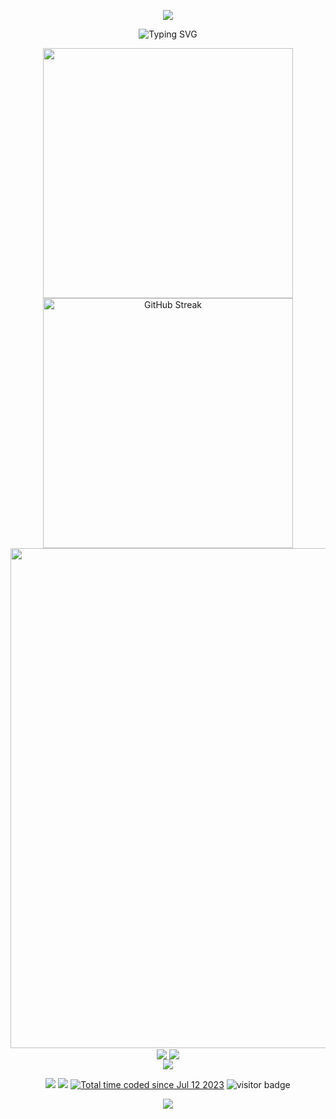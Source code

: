 <p align="center">
<img src="https://capsule-render.vercel.app/api?type=waving&color=timeGradient&height=300&&section=header&text=HI%20THERE&fontSize=90&fontAlign=50&fontAlignY=30&desc=I%20am%20LuoMingxiang!&descAlign=50&descSize=30&descAlignY=60&animation=twinkling" />
</p>

<!-- https://github.com/DenverCoder1/readme-typing-svg -->
<p align="center">
<img src="https://readme-typing-svg.demolab.com?font=Fira+Code&weight=700&size=26&pause=1000&color=38BDAE&center=true&vCenter=true&width=600&lines=Welcome+to+my+GitHub+profile+page!;I'm+a+programmer+who+creates%F0%9F%9A%80" alt="Typing SVG" /></p>

<p align="center">
<!-- https://github.com/anuraghazra/github-readme-stats -->
<img align="center" width="400" src="https://github-readme-stats.vercel.app/api?username=LuoMingxiang&theme=tokyonight&bg_color=ffffff00&show_icons=true&hide_border=true&show=reviews&hide_title=true&hide=contribs&count_private=true" />
<!-- https://github.com/DenverCoder1/github-readme-streak-stats -->
<img align="center" width="400" src="https://streak-stats.demolab.com?user=LuoMingxiang&theme=tokyonight-duo&hide_border=true&date_format=M%20j%5B%2C%20Y%5D&mode=weekly" alt="GitHub Streak" />
<br/>
<!-- https://github.com/Ashutosh00710/github-readme-activity-graph -->
<img width="800" src="https://github-readme-activity-graph.vercel.app/graph?username=LuoMingxiang&theme=tokyo-night&bg_color=ffffff00&hide_border=true&area=true&custom_title=Contribution%20Graph" />
<br/>
<!-- https://github.com/anuraghazra/github-readme-stats -->
<img align="center" src="https://github-readme-stats.vercel.app/api/wakatime?username=LuoMingxiang&theme=transparent&hide_border=true&layout=compact&langs_count=22" />
<!-- https://github.com/anuraghazra/github-readme-stats -->
<img align="center" src="https://github-readme-stats.vercel.app/api/top-langs/?username=LuoMingxiang&theme=transparent&hide_border=true&layout=donut-vertical&langs_count=6" />
<br/>
<!-- https://github.com/LelouchFR/skill-icons -->
<img align="center" src="https://go-skill-icons.vercel.app/api/icons?i=js,ts,html,css,nodejs,tailwindcss,sass,vue,pinia,prisma,nest,figma,md,git,au,ai,ps,pr,jquery,mysql,obsidian">
</p>

<!-- https://github.com/badges/shields -->
<p align="center">
<a href="https://github.com/LuoMingxiang"><img src="https://img.shields.io/badge/GitHub-LuoMingxiang-blue?logo=github" /></a>
<a href="https://gitee.com/LuoMingxiang"><img src="https://img.shields.io/badge/Gitee-LuoMingxiang-blue?logo=gitee" /></a>
<a href="https://wakatime.com/@0cf0995c-a0d4-40b0-b2eb-fcedeafe1410"><img src="https://wakatime.com/badge/user/0cf0995c-a0d4-40b0-b2eb-fcedeafe1410.svg" alt="Total time coded since Jul 12 2023" /></a>
<img src="https://visitor-badge.glitch.me/badge?page_id=LuoMingxiang.LuoMingxiang" alt="visitor badge"/>
</p>
</p>
<!-- https://github.com/kyechan99/capsule-render -->
<p align="center">
<img src="https://capsule-render.vercel.app/api?type=waving&color=timeGradient&height=300&&section=footer&text=THE%20END&fontSize=90&fontAlign=50&fontAlignY=70&desc=Per%20aspera%20ad%20is%20astra!&descAlign=50&descSize=30&descAlignY=40&animation=twinkling" />
</p>
